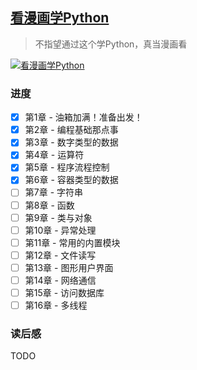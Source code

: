 ## [看漫画学Python](https://book.douban.com/subject/35069146/)

> 不指望通过这个学Python，真当漫画看

[![看漫画学Python](https://img1.doubanio.com/view/subject/l/public/s33651878.jpg)](https://book.douban.com/subject/35069146/)

### 进度

- [x] 第1章 -  油箱加满！准备出发！
- [x] 第2章 -  编程基础那点事
- [x] 第3章 -  数字类型的数据
- [x] 第4章 -  运算符
- [x] 第5章 -  程序流程控制
- [x] 第6章 -  容器类型的数据
- [ ] 第7章 -  字符串
- [ ] 第8章 -  函数
- [ ] 第9章 -  类与对象
- [ ] 第10章 - 异常处理
- [ ] 第11章 - 常用的内置模块
- [ ] 第12章 - 文件读写
- [ ] 第13章 - 图形用户界面
- [ ] 第14章 - 网络通信
- [ ] 第15章 - 访问数据库
- [ ] 第16章 - 多线程

### 读后感

TODO